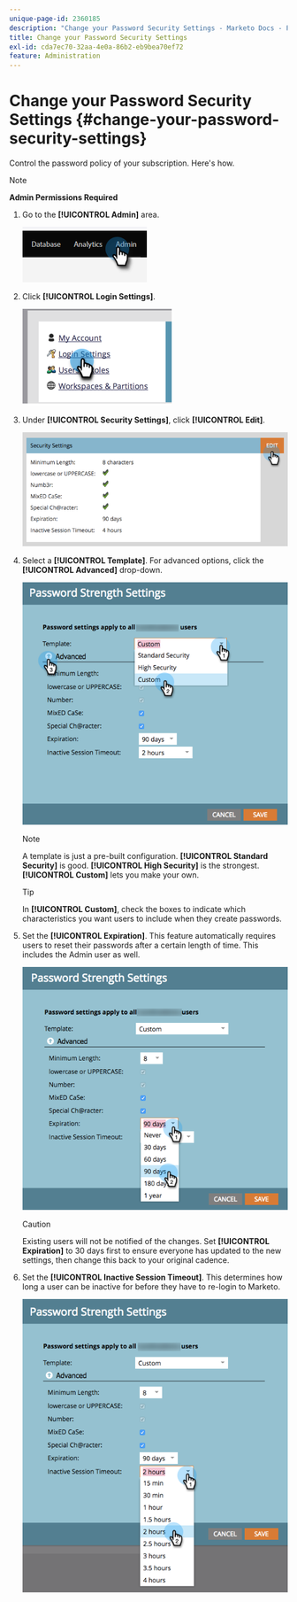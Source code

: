 ```yaml
---
unique-page-id: 2360185
description: "Change your Password Security Settings - Marketo Docs - Product Documentation"
title: Change your Password Security Settings
exl-id: cda7ec70-32aa-4e0a-86b2-eb9bea70ef72
feature: Administration
---
```

# Change your Password Security Settings {#change-your-password-security-settings}

Control the password policy of your subscription. Here's how.

>[!NOTE]
>
>**Admin Permissions Required**

1. Go to the **[!UICONTROL Admin]** area.

   ![](assets/change-your-password-security-settings-1.png)

1. Click **[!UICONTROL Login Settings]**.

   ![](assets/change-your-password-security-settings-2.png)

1. Under **[!UICONTROL Security Settings]**, click **[!UICONTROL Edit]**.

   ![](assets/change-your-password-security-settings-3.png)

1. Select a **[!UICONTROL Template]**. For advanced options, click the **[!UICONTROL Advanced]** drop-down.

   ![](assets/change-your-password-security-settings-4.png)

   >[!NOTE]
   >
   >A template is just a pre-built configuration. **[!UICONTROL Standard Security]** is good. **[!UICONTROL High Security]** is the strongest. **[!UICONTROL Custom]** lets you make your own.

   >[!TIP]
   >
   >In **[!UICONTROL Custom]**, check the boxes to indicate which characteristics you want users to include when they create passwords.

1. Set the **[!UICONTROL Expiration]**. This feature automatically requires users to reset their passwords after a certain length of time. This includes the Admin user as well.

   ![](assets/change-your-password-security-settings-5.png)

   >[!CAUTION]
   >
   >Existing users will not be notified of the changes. Set **[!UICONTROL Expiration]** to 30 days first to ensure everyone has updated to the new settings, then change this back to your original cadence.

1. Set the **[!UICONTROL Inactive Session Timeout]**. This determines how long a user can be inactive for before they have to re-login to Marketo.

   ![](assets/change-your-password-security-settings-6.png)
